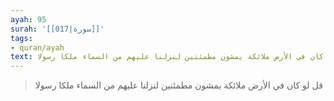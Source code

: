 ```yaml
---
ayah: 95
surah: '[[017|سورة]]'
tags:
- quran/ayah
text: قل لو كان في الأرض ملائكة يمشون مطمئنين لنزلنا عليهم من السماء ملكا رسولا
---
```

> قل لو كان في الأرض ملائكة يمشون مطمئنين لنزلنا عليهم من السماء ملكا رسولا

